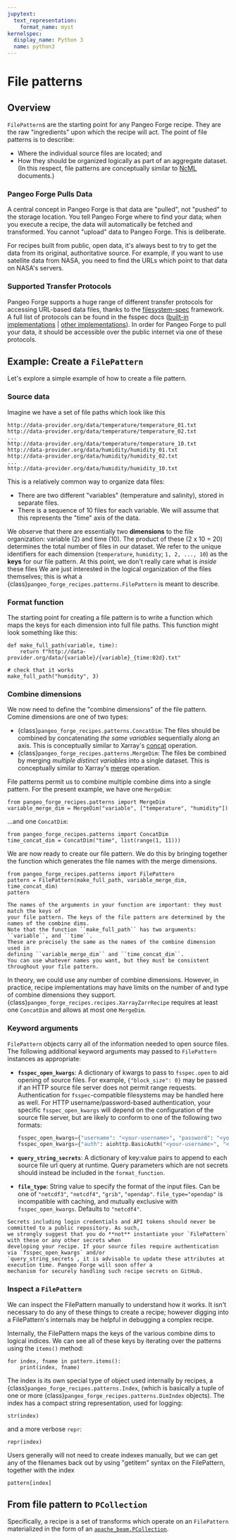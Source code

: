 ```yaml
---
jupytext:
  text_representation:
    format_name: myst
kernelspec:
  display_name: Python 3
  name: python3
---
```


# File patterns

## Overview

`FilePattern`s are the starting point for any Pangeo Forge recipe. They are the raw "ingredients"
upon which the recipe will act. The point of file patterns is to describe:

- Where the individual source files are located; and
- How they should be organized logically as part of an aggregate dataset.
(In this respect, file patterns are conceptually similar to
[NcML](https://docs.unidata.ucar.edu/netcdf-java/current/userguide/ncml_aggregation.html) documents.)

### Pangeo Forge Pulls Data

A central concept in Pangeo Forge is that data are "pulled", not "pushed" to
the storage location. You tell Pangeo Forge where to find your data; when you
execute a recipe, the data will automatically be fetched and transformed.
You cannot "upload" data to Pangeo Forge. This is deliberate.

For recipes built from public, open data, it's always best to try to get the data
from its original, authoritative source. For example, if you want to use satellite
data from NASA, you need to find the URLs which point to that data on NASA's servers.

### Supported Transfer Protocols

Pangeo Forge supports a huge range of different transfer protocols for accessing
URL-based data files, thanks to the [filesystem-spec](https://filesystem-spec.readthedocs.io/)
framework. A full list of protocols can be found in the fsspec docs
([built-in implementations](https://filesystem-spec.readthedocs.io/en/latest/api.html#built-in-implementations) |
[other implementations](https://filesystem-spec.readthedocs.io/en/latest/api.html#other-known-implementations)).
In order for Pangeo Forge to pull your data, it should be accessible over the public internet
via one of these protocols.

## Example: Create a `FilePattern`

Let's explore a simple example of how to create a file pattern.

### Source data

Imagine we have a set of file paths which look like this

```
http://data-provider.org/data/temperature/temperature_01.txt
http://data-provider.org/data/temperature/temperature_02.txt
...
http://data-provider.org/data/temperature/temperature_10.txt
http://data-provider.org/data/humidity/humidity_01.txt
http://data-provider.org/data/humidity/humidity_02.txt
...
http://data-provider.org/data/humidity/humidity_10.txt
```

This is a relatively common way to organize data files:
- There are two different "variables" (temperature and salinity), stored in separate files.
- There is a sequence of 10 files for each variable. We will assume that this
  represents the "time" axis of the data.

We observe that there are essentially two **dimensions** to the file organization:
variable (2) and time (10). The product of these (2 x 10 = 20) determines the total
number of files in our dataset.
We refer to the unique identifiers for each dimension (`temperature`, `humidity`; `1, 2, ..., 10`)
as the **keys** for our file pattern.
At this point, we don't really care what is _inside_ these files
We are just interested in the logical organization of the files themselves;
this is what a {class}`pangeo_forge_recipes.patterns.FilePattern` is meant to describe.

### Format function

The starting point for creating a file pattern is to write a function which maps
the keys for each dimension into full file paths. This function might look something
like this:

```{code-cell} ipython3
def make_full_path(variable, time):
    return f"http://data-provider.org/data/{variable}/{variable}_{time:02d}.txt"

# check that it works
make_full_path("humidity", 3)
```

### Combine dimensions

We now need to define the "combine dimensions" of the file pattern.
Comine dimensions are one of two types:
- {class}`pangeo_forge_recipes.patterns.ConcatDim`: The files should be combined by
  concatenating _the same variables_ sequentially along an axis.
  This is conceptually similar to Xarray's [concat](http://xarray.pydata.org/en/stable/combining.html#concatenate)
  operation.
- {class}`pangeo_forge_recipes.patterns.MergeDim`: The files be combined by merging
  _multiple distinct variables_ into a single dataset. This is conceptually
  similar to Xarray's [merge](http://xarray.pydata.org/en/stable/combining.html#merge)
  operation.

File patterns permit us to combine multiple combine dims into a single pattern.
For the present example, we have one ``MergeDim``:

```{code-cell} ipython3
from pangeo_forge_recipes.patterns import MergeDim
variable_merge_dim = MergeDim("variable", ["temperature", "humidity"])
```

...and one ``ConcatDim``:

```{code-cell} ipython3
from pangeo_forge_recipes.patterns import ConcatDim
time_concat_dim = ConcatDim("time", list(range(1, 11)))
```

We are now ready to create our file pattern. We do this by bringing together
the function which generates the file names with the merge dimensions.

```{code-cell} ipython3
from pangeo_forge_recipes.patterns import FilePattern
pattern = FilePattern(make_full_path, variable_merge_dim, time_concat_dim)
pattern
```

```{note}
The names of the arguments in your function are important: they must match the keys of
your file pattern. The keys of the file pattern are determined by the names of the combine dims.
Note that the function ``make_full_path`` has two arguments: ``variable``, and ``time``.
These are precisely the same as the names of the combine dimension used in
defining ``variable_merge_dim`` and ``time_concat_dim``.
You can use whatever names you want, but they must be consistent throughout your file pattern.
```

In theory, we could use any number of combine dimensions.
However, in practice, recipe implementations may have limits on the number of
and type of combine dimensions they support.
{class}`pangeo_forge_recipes.recipes.XarrayZarrRecipe` requires at least one
``ConcatDim`` and allows at most one ``MergeDim``.


### Keyword arguments

`FilePattern` objects carry all of the information needed to open source files. The following additional keyword
arguments may passed to `FilePattern` instances as appropriate:

- **`fsspec_open_kwargs`**: A dictionary of kwargs to pass to `fsspec.open` to aid opening of source files. For example,
`{"block_size": 0}` may be passed if an HTTP source file server does not permit range requests. Authentication for
`fsspec`-compatible filesystems may be handled here as well. For HTTP username/password-based authentication, your specific
`fsspec_open_kwargs` will depend on the configuration of the source file server, but are likely to conform to one of the following
two formats:

    ```python
    fsspec_open_kwargs={"username": "<your-username>", "password": "<your-password>"}
    fsspec_open_kwargs={"auth": aiohttp.BasicAuth("<your-username>", "<your-password>")}
    ```

- **`query_string_secrets`**: A dictionary of key:value pairs to append to each source file url query at runtime. Query
parameters which are not secrets should instead be included in the `format_function`.
- **`file_type`**: String value to specify the format of the input files. Can be one of `"netcdf3"`, `"netcdf4"`,
`"grib"`, `"opendap"`. `file_type="opendap"` is incompatible with caching, and mutually exclusive with
`fsspec_open_kwargs`. Defaults to `"netcdf4"`.

```{warning}
Secrets including login credentials and API tokens should never be committed to a public repository. As such,
we strongly suggest that you do **not** instantiate your `FilePattern` with these or any other secrets when
developing your recipe. If your source files require authentication via `fsspec_open_kwargs` and/or
`query_string_secrets`, it is advisable to update these attributes at execution time. Pangeo Forge will soon offer a
mechanism for securely handling such recipe secrets on GitHub.
```

### Inspect a `FilePattern`

We can inspect the FilePattern manually to understand how it works.
It isn't necessary to do any of these things to create a recipe; however digging into
a FilePattern's internals may be helpful in debugging a complex recipe.

Internally, the FilePattern maps the keys of the various combine dims to logical indices.
We can see all of these keys by iterating over the patterns using the ``items()`` method:

```{code-cell} ipython3
for index, fname in pattern.items():
    print(index, fname)
```

The index is its own special type of object used internally by recipes, a {class}`pangeo_forge_recipes.patterns.Index`,
(which is basically a tuple of one or more {class}`pangeo_forge_recipes.patterns.DimIndex` objects).
The index has a compact string representation, used for logging:
```{code-cell} ipython3
str(index)
```
and a more verbose `repr`:
```{code-cell} ipython3
repr(index)
```

Users generally will not need to create indexes manually,
but we can get any of the filenames back out by using "getitem" syntax on the FilePattern,
together with the index

```{code-cell} ipython3
pattern[index]
```

## From file pattern to `PCollection`

Specifically, a recipe is a set of transforms which operate on an `FilePattern` materialized in the form
of an [`apache_beam.PCollection`](https://beam.apache.org/documentation/programming-guide/#pcollections).
